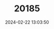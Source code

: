 ---
title: "20185"
category: "Sicista armenica"
draft: false
date: 2024-02-22 13:03:50
languages:
  English: ["Armenian Birch Mouse"]
  Russian: ["Armyanskaya Myshovka"]
---
